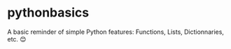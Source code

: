 # pythonbasics

A basic reminder of simple Python features: Functions, Lists, Dictionnaries, etc. 😊
